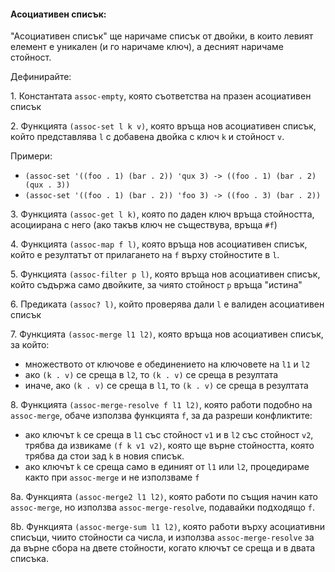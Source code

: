 #### Асоциативен списък:
"Асоциативен списък" ще наричаме списък от двойки, в които левият елемент е
уникален (и го наричаме ключ), а десният наричаме стойност.

Дефинирайте:

1\. Константата `assoc-empty`, която съответства на празен асоциативен списък

2\. Функцията `(assoc-set l k v)`, която връща нов асоциативен списък, който
представлява `l` с добавена двойка с ключ `k` и стойност `v`.

Примери:
- `(assoc-set '((foo . 1) (bar . 2)) 'qux 3) -> ((foo . 1) (bar . 2) (qux . 3))`
- `(assoc-set '((foo . 1) (bar . 2)) 'foo 3) -> ((foo . 3) (bar . 2))`


3\. Функцията `(assoc-get l k)`, която по даден ключ връща стойността, асоциирана
с него (ако такъв ключ не съществува, връща `#f`)

4\. Функцията `(assoc-map f l)`, която връща нов асоциативен списък, който
е резултатът от прилагането на `f` върху стойностите в `l`.

5\. Функцията `(assoc-filter p l)`, която връща нов асоциативен списък, който
съдържа само двойките, за чиято стойност `p` връща "истина"

6\. Предиката `(assoc? l)`, който проверява дали `l` е валиден асоциативен
списък

7\. Функцията `(assoc-merge l1 l2)`, която връща нов асоциативен списък, за който:
- множеството от ключове е обединението на ключовете на `l1` и `l2`
- ако `(k . v)` се среща в `l2`, то `(k . v)` се среща в резултата
- иначе, ако `(k . v)` се среща в `l1`, то `(k . v)` се среща в резултата

8\. Функцията `(assoc-merge-resolve f l1 l2)`, която работи подобно на `assoc-merge`,
обаче използва функцията `f`, за да разреши конфликтите:
- ако ключът `k` се среща в `l1` със стойност `v1` и в `l2` със стойност `v2`, трябва да извикаме `(f k v1 v2)`, която ще върне стойността, която трябва да стои зад `k` в новия списък.
- ако ключът `k` се среща само в единият от `l1` или `l2`, процедираме както при `assoc-merge` и не използваме `f`

8a\. Функцията `(assoc-merge2 l1 l2)`, която работи по същия начин като `assoc-merge`, но използва `assoc-merge-resolve`, подавайки подходящо `f`.

8b\. Функцията `(assoc-merge-sum l1 l2)`, която работи върху асоциативни списъци, чиито стойности са числа, и използва `assoc-merge-resolve` за да върне сбора на двете стойности,
когато ключът се среща и в двата списъка.
